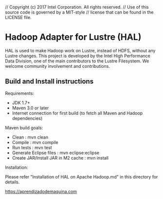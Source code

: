 // Copyright (c) 2017 Intel Corporation. All rights reserved.
// Use of this source code is governed by a MIT-style
// license that can be found in the LICENSE file.

# Hadoop Adapter for Lustre (HAL)

HAL is used to make Hadoop work on Lustre, instead of HDFS, without any Lustre changes. This project is developed by the Intel High Performance Data Division, one of the main contributors to the Lustre Filesystem. We welcome community involvement and contributions.

## Build and Install instructions

Requirements:

* JDK 1.7+
* Maven 3.0 or later
* Internet connection for first build (to fetch all Maven and Hadoop dependencies)

Maven build goals:

 * Clean				: mvn clean
 * Compile				: mvn compile
 * Run tests				: mvn test
 * Generate Eclipse files		: mvn eclipse:eclipse
 * Create JAR/Install JAR in M2 cache   : mvn install

Installation:

Please refer "Installation of HAL on Apache Hadoop.md" in this directory for details.


https://aprendizadodemaquina.com
